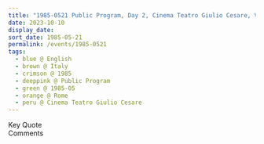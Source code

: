 ```yaml
---
title: "1985-0521 Public Program, Day 2, Cinema Teatro Giulio Cesare, Viale Giulio Cesare, 229, Prati, Rome, Italy"
date: 2023-10-10
display_date: 
sort_date: 1985-05-21
permalink: /events/1985-0521
tags:
  - blue @ English
  - brown @ Italy
  - crimson @ 1985
  - deeppink @ Public Program
  - green @ 1985-05
  - orange @ Rome
  - peru @ Cinema Teatro Giulio Cesare
---
```


<wave-list>
  <list-title color="green" width="75">Key Quote</list-title>
  <list-item color="BlanchedAlmond"  width="200"></list-item>
  <list-item color="Lavender"></list-item>
  <list-item color="BlanchedAlmond"></list-item>
</wave-list>

<br>

<wave-list>
  <list-title color="green" width="75">Comments</list-title>
  <list-item color="BlanchedAlmond"  width="200"></list-item>
  <list-item color="Lavender"></list-item>
  <list-item color="BlanchedAlmond"></list-item>
</wave-list>